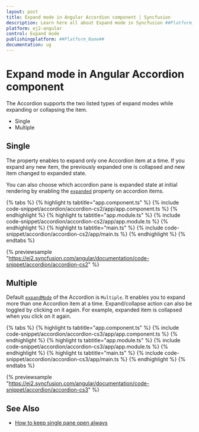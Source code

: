 ```yaml
---
layout: post
title: Expand mode in Angular Accordion component | Syncfusion
description: Learn here all about Expand mode in Syncfusion ##Platform_Name## Accordion component of Syncfusion Essential JS 2 and more.
platform: ej2-angular
control: Expand mode 
publishingplatform: ##Platform_Name##
documentation: ug
---
```


# Expand mode in Angular Accordion component

 The Accordion supports the two listed types of expand modes while expanding or collapsing the item.

* Single
* Multiple

## Single

The property enables to expand only one Accordion item at a time. If you expand any new item,
 the previously expanded one is collapsed and new item changed to expanded state.

You can also choose which accordion pane is expanded state at initial rendering by enabling the
[`expanded`](https://ej2.syncfusion.com/angular/documentation/api/accordion/accordionItemModel#expanded) property on accordion items.

{% tabs %}
{% highlight ts tabtitle="app.component.ts" %}
{% include code-snippet/accordion/accordion-cs2/app/app.component.ts %}
{% endhighlight %}
{% highlight ts tabtitle="app.module.ts" %}
{% include code-snippet/accordion/accordion-cs2/app/app.module.ts %}
{% endhighlight %}
{% highlight ts tabtitle="main.ts" %}
{% include code-snippet/accordion/accordion-cs2/app/main.ts %}
{% endhighlight %}
{% endtabs %}
  
{% previewsample "https://ej2.syncfusion.com/angular/documentation/code-snippet/accordion/accordion-cs2" %}

## Multiple

Default [`expandMode`](https://ej2.syncfusion.com/angular/documentation/api/accordion#expandmode) of the Accordion is `Multiple`.
It enables you to expand more than one Accordion item at a time.
Expand/collapse action can also be toggled by clicking on it again.
For example, expanded item is collapsed when you click on it again.

{% tabs %}
{% highlight ts tabtitle="app.component.ts" %}
{% include code-snippet/accordion/accordion-cs3/app/app.component.ts %}
{% endhighlight %}
{% highlight ts tabtitle="app.module.ts" %}
{% include code-snippet/accordion/accordion-cs3/app/app.module.ts %}
{% endhighlight %}
{% highlight ts tabtitle="main.ts" %}
{% include code-snippet/accordion/accordion-cs3/app/main.ts %}
{% endhighlight %}
{% endtabs %}
  
{% previewsample "https://ej2.syncfusion.com/angular/documentation/code-snippet/accordion/accordion-cs3" %}

## See Also

* [How to keep single pane open always](./how-to/to-keep-single-pane-open-always/)